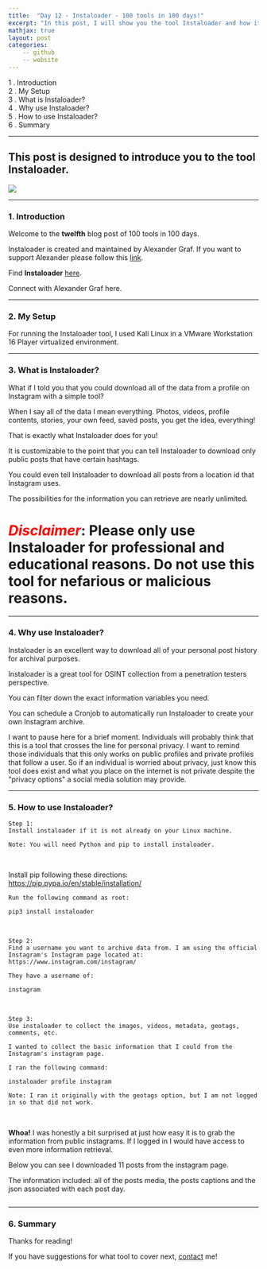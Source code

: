 ```yaml
---
title:  "Day 12 - Instaloader - 100 tools in 100 days!"
excerpt: "In this post, I will show you the tool Instaloader and how it works."
mathjax: true
layout: post
categories:
    -- github
    -- website
---
```


1 . Introduction
<br>
2 . My Setup
<br>
3 . What is Instaloader?
<br>
4 . Why use Instaloader?
<br>
5 . How to use Instaloader?
<br>
6 . Summary

---

## This post is designed to introduce you to the tool Instaloader.

![](https://raw.githubusercontent.com/instaloader/instaloader/master/docs/logo_heading.png)

---

### 1. **Introduction**

Welcome to the **twelfth** blog post of 100 tools in 100 days.<br> 


Instaloader is created and maintained by Alexander Graf. If you want to support Alexander please follow this [link](https://github.com/sponsors/aandergr).

Find **Instaloader** [here](https://github.com/instaloader/instaloader).

Connect with Alexander Graf here.

---

### 2. **My Setup**

For running the Instaloader tool, I used Kali Linux in a VMware Workstation 16 Player virtualized environment.

---

### 3. **What is Instaloader?**

What if I told you that you could download all of the data from a profile on Instagram with a simple tool? 

When I say all of the data I mean everything. Photos, videos, profile contents, stories, your own feed, saved posts, you get the idea, everything!

That is exactly what Instaloader does for you!

It is customizable to the point that you can tell Instaloader to download only public posts that have certain hashtags.

You could even tell Instaloader to download all posts from a location id that Instagram uses.

The possibilities for the information you can retrieve are nearly unlimited. 

# <span style="color:red">***Disclaimer***</span>: **Please only use Instaloader for professional and educational reasons. Do not use this tool for nefarious or malicious reasons.**

---

### 4. **Why use Instaloader?**

Instaloader is an excellent way to download all of your personal post history for archival purposes.

Instaloader is a great tool for OSINT collection from a penetration testers perspective. 

You can filter down the exact information variables you need. 

You can schedule a Cronjob to automatically run Instaloader to create your own Instagram archive. 

I want to pause here for a brief moment. Individuals will probably think that this is  a tool that crosses the line for personal privacy. I want to remind those individuals that this only works on public profiles and private profiles that follow a user. So if an individual is worried about privacy, just know this tool does exist and what you place on the internet is not private despite the "privacy options" a social media solution may provide. 

---

### 5. **How to use Instaloader?**

    Step 1:
    Install instaloader if it is not already on your Linux machine.

    Note: You will need Python and pip to install instaloader.

<br>

Install pip following these directions: https://pip.pypa.io/en/stable/installation/

    Run the following command as root:

    pip3 install instaloader
    
<br>

    Step 2:
    Find a username you want to archive data from. I am using the official 
    Instagram's Instagram page located at:
    https://www.instagram.com/instagram/

    They have a username of:

    instagram

<br>

    Step 3:
    Use instaloader to collect the images, videos, metadata, geotags, comments, etc.

    I wanted to collect the basic information that I could from the 
    Instagram's instagram page. 

    I ran the following command:

    instaloader profile instagram

    Note: I ran it originally with the geotags option, but I am not logged 
    in so that did not work. 
<br>

**Whoa!** I was honestly a bit surprised at just how easy it is to grab the information from public instagrams. If I logged in I would have access to even more information retrieval.

Below you can see I downloaded 11 posts from the instagram page.

The information included: all of the posts media, the posts captions and the json associated with each post day.

![]()



---

### 6. **Summary**



Thanks for reading!<br>

If you have suggestions for what tool to cover next, [contact](mailto:matthew.o.mccorkle@gmail.com) me!
